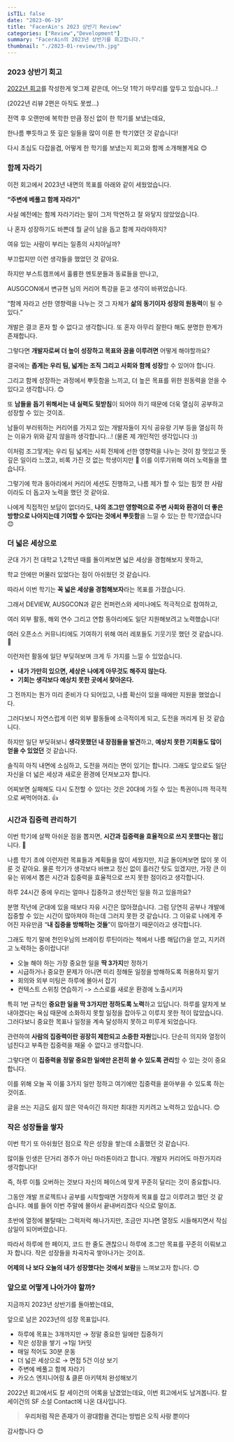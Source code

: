 ```yaml
---
isTIL: false
date: "2023-06-19"
title: "FacerAin's 2023 상반기 Review"
categories: ["Review","Development"]
summary: "FacerAin의 2023년 상반기를 회고합니다."
thumbnail: "./2023-01-review/th.jpg"
---
```


### 2023 상반기 회고

[2022년 회고](https://facerain.github.io/2022-review/)를 작성한게 엊그제 같은데, 어느덧 1학기 마무리를 앞두고 있습니다…!

(2022년 리뷰 2편은 아직도 못썼…)

전역 후 오랜만에 복학한 만큼 정신 없이 한 학기를 보냈는데요,

한나름 뿌듯하고 뜻 깊은 일들을 많이 이룬 한 학기였던 것 같습니다!

다시 초심도 다잡을겸, 어떻게 한 학기를 보냈는지 회고와 함께 소개해볼게요 😊

### 함께 자라기

이전 회고에서 2023년 내면의 목표를 아래와 같이 세웠었습니다.

**“주변에 베풀고 함께 자라기”**

사실 예전에는 함께 자라기라는 말이 그저 막연하고 잘 와닿지 않았었습니다.

나 혼자 성장하기도 바쁜데 뭘 굳이 남을 돕고 함께 자라야하지?

여유 있는 사람이 부리는 일종의 사치아닐까?

부끄럽지만 이런 생각들을 했었던 것 같아요.

하지만 부스트캠프에서 훌륭한 멘토분들과 동료들을 만나고,

AUSGCON에서 변규현 님의 커리어 특강을 듣고 생각이 바뀌었습니다.

“함께 자라고 선한 영향력을 나누는 것 그 자체가 **삶의 동기이자 성장의 원동력**이 될 수 있다.”  

개발은 결코 혼자 할 수 없다고 생각합니다. 또 혼자 아무리 잘한다 해도 분명한 한계가 존재합니다.

그렇다면 **개발자로써 더 높이 성장하고 목표와 꿈을 이루려면** 어떻게 해야할까요? 

결국에는 **좁게는 우리 팀, 넓게는 조직 그리고 사회와 함께 성장**할 수 있어야 합니다.

그리고 함께 성장하는 과정에서 뿌듯함을 느끼고, 더 높은 목표를 위한 원동력을 얻을 수 있다고 생각합니다. 😊 

또 **남들을 돕기 위해서는 내 실력도 뒷받침**이 되어야 하기 때문에 더욱 열심히 공부하고 성장할 수 있는 것이죠.

남들이 부러워하는 커리어를 가지고 있는 개발자들이 지식 공유랑 기부 등을 열심히 하는 이유가 위와 같지 않을까 생각합니다…! (물론 제 개인적인 생각입니다 :))

이처럼 조그맣게는 우리 팀 넓게는 사회 전체에 선한 영향력을 나누는 것이 참 멋있고 뜻 깊은 일이라 느꼈고, 비록 가진 것 없는 학생이지만 🥲 이를 이루기위해 여러 노력들을 했습니다.

그렇기에 학과 동아리에서 커리어 세션도 진행하고, 나름 제가 할 수 있는 힘껏 한 사람이라도 더 돕고자 노력을 했던 것 같아요. 

나에게 직접적인 보답이 없더라도, **나의 조그만 영향력으로 주변 사회와 환경이 더 좋은 방향으로 나아지는데 기여할 수 있다는 것에서 뿌듯함**을 느낄 수 있는 한 학기였습니다 😊

### 더 넓은 세상으로

군대 가기 전 대학교 1,2학년 때를 돌이켜보면 넓은 세상을 경험해보지 못하고,

학교 안에만 머물러 있었다는 점이 아쉬웠던 것 같습니다.

따라서 이번 학기는 **꼭 넓은 세상을 경험해보자**라는 목표를 가졌습니다.

그래서 DEVIEW, AUSGCON과 같은 컨퍼런스와 세미나에도 적극적으로 참여하고,

여러 외부 활동, 해외 연수 그리고 연합 동아리에도 일단 지원해보려고 노력했습니다!

여러 오픈소스 커뮤니티에도 기여하기 위해 여러 레포들도 기웃기웃 했던 것 같습니다. 🥲

이런저런 활동에 일단 부딪혀보며 크게 두 가지를 느낄 수 있었습니다.

- **내가 가만히 있으면, 세상은 나에게 아무것도 해주지 않는다.**
- **기회는 생각보다 예상치 못한 곳에서 찾아온다.**

그 전까지는 뭔가 미리 준비가 다 되어있고, 나름 확신이 있을 때에만 지원을 했었습니다. 

그러다보니 자연스럽게 이런 외부 활동들에 소극적이게 되고, 도전을 꺼리게 된 것 같습니다.

하지만 일단 부딪혀보니 **생각못했던 내 장점들을 발견**하고, **예상치 못한 기회들도 많이 얻을 수 있었던** 것 같습니다.

솔직히 아직 내면에 소심하고, 도전을 꺼리는 면이 있기는 합니다. 그래도 앞으로도 일단 자신을 더 넓은 세상과 새로운 환경에 던져보고자 합니다.

어찌보면 실패해도 다시 도전할 수 있다는 것은 20대에 가질 수 있는 특권이니까 적극적으로 써먹어야죠. 👍

### 시간과 집중력 관리하기

이번 학기에 살짝 아쉬운 점을 뽑자면, **시간과 집중력을 효율적으로 쓰지 못했다는 점**입니다. 🥲 

나름 학기 초에 이런저런 목표들과 계획들을 많이 세웠지만, 지금 돌이켜보면 많이 못 이룬 것 같아요. 물론 학기가 생각보다 바쁘고 정신 없이 흘러간 탓도 있겠지만, 가장 큰 이유는 위에서 뽑은 시간과 집중력을 효율적으로 쓰지 못한 점이라고 생각합니다.

하루 24시간 중에 우리는 얼마나 집중하고 생산적인 일을 하고 있을까요?

분명 작년에 군대에 있을 때보다 자유 시간은 많아졌습니다. 그럼 당연히 공부나 개발에 집중할 수 있는 시간이 많아져야 하는데 그러지 못한 것 같습니다. 그 이유로 나에게 주어진 자유만큼 “**내 집중을 방해하는 것들**”이 많아졌기 때문이라고 생각합니다. 

그래도 학기 말에 천인우님의 브레이킹 루틴이라는 책에서 나름 해답(?)을 얻고, 지키려고 노력하는 중이랍니다!

- 오늘 해야 하는 가장 중요한 일을 **딱 3가지**만 정하기
- 시급하거나 중요한 문제가 아니면 미리 정해둔 일정을 방해하도록 허용하지 말기
- 회의와 외부 미팅은 하루에 몰아서 잡기
- 컨텍스트 스위칭 연습하기 -> 스스로를 새로운 환경에 노출시키자

특히 1번 규칙인 **중요한 일을 딱 3가지만 정하도록 노력**하고 있답니다. 하루를 알차게 보내야겠다는 욕심 때문에 소화하지 못할 일정을 잡아두고 이루지 못한 적이 많았습니다. 그러다보니 중요한 목표나 일정을 계속 달성하지 못하고 미루게 되었습니다. 

관련하여 **사람의 집중력이란 굉장히 제한되고 소중한 자원**입니다. 단순히 의지와 열정이 넘친다고 부족한 집중력을 채울 수 없다고 생각합니다.

그렇다면 이 **집중력을 정말 중요한 일에만 온전히 쓸 수 있도록 관리**할 수 있는 것이 중요합니다.

이를 위해 오늘 꼭 이룰 3가지 일만 정하고 여기에만 집중력을 쏟아부을 수 있도록 하는 것이죠.

글을 쓰는 지금도 쉽지 않은 약속이긴 하지만 최대한 지키려고 노력하고 있습니다. 😊

### 작은 성장들을 쌓자

이번 학기 또 아쉬웠던 점으로 작은 성장을 쌓는데 소홀했던 것 같습니다.

많이들 인생은 단거리 경주가 아닌 마라톤이라고 합니다. 개발자 커리어도 마찬가지라 생각합니다!

즉, 하루 이틀 오버하는 것보다 자신의 페이스에 맞게 꾸준히 달리는 것이 중요합니다.

그동안 개발 프로젝트나 공부를 시작할때면 거창하게 목표를 잡고 이루려고 했던 것 같습니다. 예를 들어 이번 주말에 몰아서 끝내버리겠다 식으로 말이죠. 

초반에 열정에 불탈때는 그럭저럭 해나가지만, 조금만 지나면 열정도 시들해지면서 작심삼일이 되어버렸습니다.

따라서 하루에 한 페이지, 코드 한 줄도 괜찮으니 하루에 조그만 목표를 꾸준히 이뤄보고자 합니다. 작은 성장들을 차곡차곡 쌓아나가는 것이죠.

**어제의 나 보다 오늘의 내가 성장했다는 것에서 보람**을 느껴보고자 합니다. 😊

### 앞으로 어떻게 나아가야 할까?

지금까지 2023년 상반기를 돌아봤는데요,

앞으로 남은 2023년의 성장 목표입니다.

- 하루에 목표는 3개까지만 → 정말 중요한 일에만 집중하기
- 작은 성장을 쌓기 →1일 1커밋
- 매일 적어도 30분 운동
- 더 넓은 세상으로 → 면접 5건 이상 보기
- 주변에 베풀고 함께 자라기
- 카오스 엔지니어링 & 클론 아키텍처 완성해보기

2022년 회고에서도 칼 세이건의 어록을 남겼었는데요,
이번 회고에서도 남겨봅니다.
칼 세이건의 SF 소설 Contact에 나온 대사입니다.

> **우리처럼 작은 존재가 이 광대함을 견디는 방법은 오직 사랑 뿐이다**

감사합니다 😊
